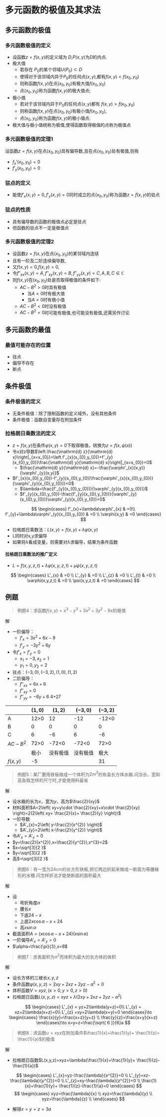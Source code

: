 # 多元函数的极值及其求法

## 多元函数的极值

### 多元函数极值的定义

- 设函数$z=f(x,y)$的定义域为 $D$,$P(x,y)$为$D$的内点.
- 极大值
	- 若存在 $P_{0}$的某个邻域$U(P_{0})\subset D$
	- 使得对于该邻域内异于$P_{0}$的任何点$(x,y)$,都有$f(x,y)<f(x_{0},y_{0})$
	- 则称函数$f(x,y)$在点$(x_{0},y_{0})$有极大值$f(x_{0},y_{0})$
	- 点$(x_{0},y_{0})$称为函数$f(x,y)$的极大值点;
- 极小值
	- 若对于该邻域内异于$P_{0}$的任何点$(x,y)$都有  $f(x,y)>f(x_{0},y_{0})$
	- 则称函数$f(x,y)$在点$(x_{0},y_{0})$有极小值$f(x_{0},y_{0})$,
	- 点$(x_{0},y_{0})$称为函数$f(x,y)$的极小值点.
- 极大值与极小值统称为极值,使得函数取得极值的点称为极值点

### 多元函数极值的定理1

设函数$z=f(x,y)$在点$(x_{0},y_{0})$具有偏导数,且在点$(x_{0},y_{0})$处有极值,则有

- $f_{x}'(x_{0},y_{0})=0$
- $f'_{y}(x_{0},y_{0})=0$

### 驻点的定义

- 能使$f'_{x}(x,y)=0,f'_{y}(x,y)=0$同时成立的点$(x_{0},y_{0})$称为函数$z=f(x,y)$的驻点

### 驻点的性质

- 具有偏导数的函数的极值点必定是驻点
- 但函数的驻点不一定是极值点

### 多元函数极值的定理2

- 设函数$z=f(x,y)$在点$(x_{0},y_{0})$的某邻域内连续
- 且有一阶及二阶连续偏导数,
- 又$f(x,y)=0$,$f(x,y)=0$,
- 令$f''_{xx}(x,y)=A,f''_{xy}(x,y)=B,f''_{yy}(x,y)=C,A,B,C\in\mathbb{C}$
- 则$f(x,y)$在$(x_{0},y_{0})$处是否取得极值的条件如下:
	- $AC-B^{2}>0$时具有极值
		- 当$A<0$时有极大值
		- 当$A>0$时有极小值
	- $AC-B^{2}<0$时没有极值
	- $AC-B^{2}=0$时可能有极值,也可能没有极值,还需另作讨论

## 多元函数的最值

### 最值可能存在的位置

- 驻点
- 偏导不存在
- 断点

## 条件极值

### 条件极值的定义

- 无条件极值：除了限制函数的定义域外，没有其他条件
- 条件极值：函数自变量存在附加条件

### 拉格朗日乘数法的定义

- $z=f(x,y)$在条件$\varphi(x,y)=0$下取得极值，转换为$z=f(x,\psi(x))$
- 令x对z导数$\left.\frac{\mathrm{d} z}{\mathrm{d} x}\right|_{x=x_{0}}=\left.f'_{x}(x_{0},y_{0})+f'_{y}(x_{0},y_{0})\frac{\mathrm{d} y}{\mathrm{d} x}\right|_{x=x_{0}}=0$
	- $\frac{\mathrm{d} y}{\mathrm{d} x}=-\frac{\varphi'_{x}(x,y)}{\varphi'_{y}(x,y)}$
- $f'_{x}(x_{0},y_{0})-f'_{y}(x_{0},y_{0})\frac{\varphi'_{x}(x_{0},y_{0})}{\varphi'_{y}(x_{0},y_{0})}=0$
	- $\lambda=\frac{f'_{y}(x_{0},y_{0})}{\varphi'_{y}(x_{0},y_{0})}$
	- $f'_{y}(x_{0},y_{0})-\frac{f'_{y}(x_{0},y_{0})}{\varphi'_{y}(x_{0},y_{0})}\varphi'_{y}(x_{0},y_{0})=0$

$$
\begin{cases}
f'_{x}+\lambda\varphi'_{x} & =0\\
f'_{y}+\lambda\varphi'_{y}(x_{0},y_{0}) & =0 \\
\varphi(x,y) & =0
\end{cases}
$$

- 拉格朗日乘数法：$L(x,y)=f(x,y)+\lambda\varphi(x,y)$
- L同时对x,y求偏导
- 如果将$\lambda$看成变量，则需要对$\lambda$求偏导，结果为条件函数

#### 拉格朗日乘数法的推广定义

- $L=f(x,y,z,t)+\lambda\varphi(x,y,z,t)+\mu\psi(x,y,z,t)$

$$
\begin{cases}
L'_{x} & =0 \\
L'_{y} & =0 \\
L'_{z} & =0  \\
L'_{t} & =0 \\
\varphi(x,y,z,t) & =0 \\
\psi(x,y,z,t) & =0
\end{cases}
$$

## 例题


> 例题4：求函数$f(x,y)=x^{3}-y^{3}+3x^{2}+3y^{2}-9x$的极值

解

- 一阶偏导：
  - $f'_{x}=3x^{2}+6x-9$
  - $f'_{y}=-3y^{2}+6y$
- 令$f'_{x}=f'_{y}=0$
  - $x_{1}=-3, x_{2}=1$
  - $y_{1}=0, y_{2}=2$
- 驻点：$(-3,0),(-3,2),(1,0),(1,2)$
- 二阶偏导：
  - $f''_{xx}=6x+6$
  - $f''_{xy}=0$
  - $f''_{yy}=-6y+6$
4+27

|            | $(1,0)$ | $(1,2)$  | $(-3,0)$ | $(-3,2)$ |
| ---------- | ------- | -------- | -------- | -------- |
| A          | 12>0    | 12       | -12      | -12<0    |
| B          | 0       | 0        | 0        | 0        |
| C          | 6       | -6       | 6        | -6       |
| $AC-B^{2}$ | 72>0    | -72<0    | -72<0    | 72>0     |
|            | 极小    | 没有极值 | 没有极值 | 极大     |
| $f(x,y)$   | -5      |          |          | 31       |

> 例题5：某厂要用铁板做成一个体积为$2m^{3}$的有盖长方体水箱.问当长、宽和高各取怎样的尺寸时,才能使用料最省

解

- 设水箱的长为$x$，宽为$y$，高为$\frac{2}{xy}$
- 材料面积$A=2\left( xy+y\cdot \frac{2}{xy}+x\cdot \frac{2}{xy} \right)=2(2\left( xy+ \frac{2}{x}+ \frac{2}{y} \right))$
- 一阶导数
  - $A'_{x}=2\left( y-\frac{2}{x^{2}} \right)$
  - $A'_{y}=2\left( x-\frac{2}{y^{2}} \right)$
- 令$A'_{x}=A'_{y}=0$
- $y=\frac{2}{x^{2}},x=\frac{2}{y^{2}},x^{3}=2$
- $x=\sqrt[3]{2  }$
- $y=\sqrt[3]{2  }$
- 高$=\sqrt[3]{2  }$

> 例题6：有一宽为24cm的长方形铁板,把它两边折起来做成一断面为等腰梯形的水槽.问怎样折法才能使断面的面积最大

解

- 设
  - 弯折角度$\alpha$
  - 腰长$x$
  - 下底$24-x$
  - 上底$2x\cos\alpha-x+24$
  - 高$x\sin\alpha$
- 截面面积$A=(x\cos\alpha-x+24)(x\sin\alpha)$
- 一阶偏导$A'_{x}=A'_{y}=0$
- $\alpha=\frac{\pi}{3},x=8$

> 例题7：求表面积为$a^{2}$而体积为最大的长方体的体积

解

- 设长方体的三棱长$x,y,z$
- 条件函数$\varphi(x,y,z)= 2xy+2xz+2yz-a^{2}=0$
- 体积函数$V=xyz,(x>0,y>0,z>0)$
- 拉格朗日函数$L(x,y,z)=xyz+\lambda(2xy+2xz+2yz-a^{2})$

$$
\begin{cases}
L'_{x}  = yz+2\lambda(y+z)=0\\
L'_{y}  = xz+2\lambda(x+z)=0\\
L'_{z}  =xy+2\lambda(x+y)=0
\end{cases}\to
\begin{cases}
\frac{x}{y}=\frac{x+z}{y+z} \\
 \frac{y}{z}=\frac{x+y}{x+z}
\end{cases}\to x=y=z=\frac{\sqrt{ 6 }}{6}a
$$

> 例题8：求函数$u=xyz$在附加条件$\frac{1}{x}+\frac{1}{y}+ \frac{1}{z}= \frac{1}{a}$的极值

解

- 拉格朗日函数$L(x,y,z)=xyz+\lambda(\frac{1}{x}+\frac{1}{y}+ \frac{1}{z}-\frac{1}{a})$

$$
\begin{cases}
L'_{x}=yz-\frac{\lambda}{x^{2}}=0 \\
L'_{y}=xz-\frac{\lambda}{y^{2}}=0 \\
L'_{z}=xy-\frac{\lambda}{z^{2}}=0 \\
\frac{1}{x}+\frac{1}{y}+ \frac{1}{z}-\frac{1}{a}=0
\end{cases}
$$
$$
\begin{cases}
xyz=\frac{\lambda}{x} \\
xyz=\frac{\lambda}{y} \\
xyz=\frac{\lambda}{z} \\
\end{cases}
$$

- 解得$x=y=z=3a$
